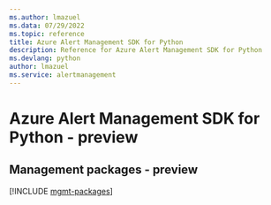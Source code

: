 ```yaml
---
ms.author: lmazuel
ms.data: 07/29/2022
ms.topic: reference
title: Azure Alert Management SDK for Python
description: Reference for Azure Alert Management SDK for Python
ms.devlang: python
author: lmazuel
ms.service: alertmanagement
---
```

# Azure Alert Management SDK for Python - preview

## Management packages - preview
[!INCLUDE [mgmt-packages](alert-management-mgmt-index.md)]
